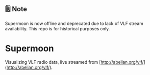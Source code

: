 ## 🗒️ Note
Supermoon is now offline and deprecated due to lack of VLF stream availability. This repo is for historical purposes only.

# Supermoon

Visualizing VLF radio data, live streamed from [http://abelian.org/vlf/](http://abelian.org/vlf/).
